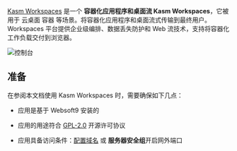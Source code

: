 [Kasm Workspaces](https://www.kasmweb.com/) 是一个 **容器化应用程序和桌面流 Kasm Workspaces**，它被用于 云桌面 容器  等场景。将容器化应用程序和桌面流式传输到最终用户。Workspaces 平台提供企业级编排、数据丢失防护和 Web 流技术，支持将容器化工作负载交付到浏览器。


![控制台](https://libs.websoft9.com/Websoft9/DocsPicture/zh/kasmweb/kasmweb-gui-websoft9.webp)


## 准备

在参阅本文档使用 Kasm Workspaces 时，需要确保如下几点：

- 应用是基于 Websoft9 安装的

- 应用的用途符合 [GPL-2.0](https://opensource.org/licenses/GPL-2.0) 开源许可协议

- 应用具备访问条件：[配置域名](./guide/appsetdomain) 或 **服务器安全组**开启网外端口